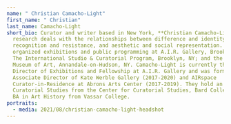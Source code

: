 ```yaml
---
name: " Christian Camacho-Light"
first_name: " Christian"
last_name: Camacho-Light
short_bio: Curator and writer based in New York, **Christian Camacho-Light**'s
  research deals with the relationships between difference and identity,
  recognition and resistance, and aesthetic and social representation. They've
  organized exhibitions and public programming at A.I.R. Gallery, Brooklyn, NY;
  The International Studio & Curatorial Program, Brooklyn, NY; and the Hessel
  Museum of Art, Annandale-on-Hudson, NY. Camacho-Light is currently the
  Director of Exhibitions and Fellowship at A.I.R. Gallery and was formerly the
  Associate Director of Kate Werble Gallery (2017-2020) and AIRspace
  Curator-in-Residence at Abrons Arts Center (2017-2019). They hold an MA in
  Curatorial Studies from the Center for Curatorial Studies, Bard College and a
  BA in Art History from Vassar College.
portraits:
  - media: 2021/08/christian-camacho-light-headshot
---
```

